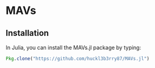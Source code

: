 # MAVs


## Installation

In Julia, you can install the MAVs.jl package by typing:
```julia
Pkg.clone("https://github.com/huckl3b3rry87/MAVs.jl")
```

